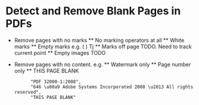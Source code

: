 Detect and Remove Blank Pages in PDFs
=====================================

* Remove pages with no marks
** No marking operators at all
** White marks
** Empty marks e.g. ( ) Tj
** Marks off page TODO. Need to track current point
** Empty images TODO
* Remove pages with no content. e.g.
**  Watermark only
**  Page number only
**  THIS PAGE BLANK


            "PDF 32000-1:2008",
            "646 \u00a9 Adobe Systems Incorporated 2008 \u2013 All rights reserved",
            "THIS PAGE BLANK"
